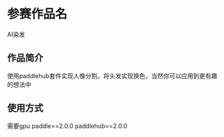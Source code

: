 # 参赛作品名

AI染发

## 作品简介

使用paddlehub套件实现人像分割，将头发实现换色，当然你可以应用到更有趣的想法中

## 使用方式

需要gpu
paddle==2.0.0
paddlehub==2.0.0
